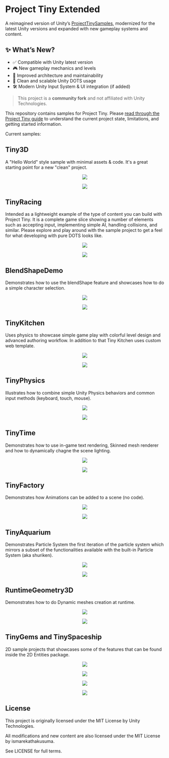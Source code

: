 # Project Tiny Extended

A reimagined version of Unity’s [ProjectTinySamples](https://github.com/Unity-Technologies/ProjectTinySamples), modernized for the latest Unity versions and expanded with new gameplay systems and content.

## ✨ What’s New?
- ✅ Compatible with Unity latest version
- 🎮 New gameplay mechanics and levels
- 🧱 Improved architecture and maintainability
- 🧠 Clean and scalable Unity DOTS usage
- 🛠️ Modern Unity Input System & UI integration (if added)

> This project is a **community fork** and not affiliated with Unity Technologies.

This repository contains samples for Project Tiny.
Please [read through the Project Tiny guide](https://docs.google.com/document/d/1A8hen2hLFY5FLkC5gd3JP2Z-IpHfnAX-CpYLK3aOdwA/edit?usp=sharing) to understand the current project state, limitations, and getting started information.

Current samples:
## Tiny3D
A "Hello World" style sample with minimal assets & code. It's a great starting point for a new "clean" project.

<p align="center"> 
    <img src="./res/Tiny3D.gif">
</p>
<p align="center"> 
    <a href="https://tiny.vision/demos/Tiny3D">
        <img src="./res/Trynow.png">
    </a>
</p>

## TinyRacing
Intended as a lightweight example of the type of content you can build with Project Tiny. It is a complete game slice showing a number of elements such as accepting input, implementing simple AI, handling collisions, and similar. Please explore and play around with the sample project to get a feel for what developing with pure DOTS looks like.

<p align="center"> 
    <img src="./res/TinyRacingTrailer.gif">
</p>
<p align="center"> 
    <a href="https://tiny.vision/demos/TinyRacing">
        <img src="./res/Trynow.png">
    </a>
</p>

## BlendShapeDemo 
Demonstrates how to use the blendShape feature and showcases how to do a simple character selection.

<p align="center"> 
    <img src="./res/BlendShapeDemo.gif">
</p>
<p align="center"> 
    <a href="https://tiny.vision/demos/BlendShapeDemo">
        <img src="./res/Trynow.png">
    </a>
</p>


## TinyKitchen
Uses physics to showcase simple game play with colorful level design and advanced authoring workflow. In addition to that Tiny Kitchen uses custom web template.

<p align="center"> 
    <img src="./res/TinyKitchen.gif">
</p>
<p align="center"> 
    <a href="https://tiny.vision/demos/TinyKitchen">
        <img src="./res/Trynow.png">
    </a>
</p>

## TinyPhysics
Illustrates how to combine simple Unity Physics behaviors and common input methods (keyboard, touch, mouse).

<p align="center"> 
    <img src="./res/TinyPhysicsFullOverview.gif">
</p>
<p align="center"> 
    <a href="https://tiny.vision/demos/TinyPhysics">
        <img src="./res/Trynow.png">
    </a>
</p>

## TinyTime
Demonstrates how to use in-game text rendering, Skinned mesh renderer and how to dynamically chagne the scene lighting.


<p align="center"> 
    <img src="./res/TinyTime.gif">
</p>
<p align="center"> 
    <a href="https://tiny.vision/demos/TinyTime">
        <img src="./res/Trynow.png">
    </a>
</p>

## TinyFactory
Demonstrates how Animations can be added to a scene (no code).

<p align="center"> 
    <img src="./res/TinyFactory.gif">
</p>
<p align="center"> 
    <a href="https://tiny.vision/demos/TinyFactory">
        <img src="./res/Trynow.png">
    </a>
</p>

## TinyAquarium 
Demonstrates Particle System the first iteration of the particle system which mirrors a subset of the functionalities available with the built-in Particle System (aka shuriken).

<p align="center"> 
    <img src="./res/TinyAquaTrailer.gif">
</p>
<p align="center"> 
    <a href="https://tiny.vision/demos/TinyAquarium">
        <img src="./res/Trynow.png">
    </a>
</p>

## RuntimeGeometry3D
Demonstrates how to do Dynamic meshes creation at runtime. 
<p align="center"> 
    <img src="./res/DynamicMesh.gif">
</p>
<p align="center"> 
    <a href="https://tiny.vision/demos/RuntimeGeometry3D">
        <img src="./res/Trynow.png">
    </a>
</p>

## TinyGems and TinySpaceship
2D sample projects that showcases some of the features that can be found inside the 2D Entities package.

<p align="center"> 
    <img src="./res/TinyGemsTrailer.gif">
</p>
<p align="center"> 
    <a href="https://tiny.vision/demos/TinyGems">
        <img src="./res/Trynow.png">
    </a>
</p>

<p align="center"> 
    <img src="./res/TinySpaceShipTrailer.gif">
</p>
<p align="center"> 
    <a href="https://tiny.vision/demos/TinySpaceship">
        <img src="./res/Trynow.png">
    </a>
</p>

## License

This project is originally licensed under the MIT License by Unity Technologies.

All modifications and new content are also licensed under the MIT License by ismarekathakusuma.

See LICENSE for full terms.
